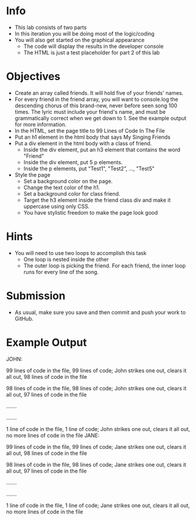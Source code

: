 # Info
* This lab consists of two parts
* In this iteration you will be doing most of the logic/coding
* You will also get started on the graphical appearance
    - The code will display the results in the developer console
    - The HTML is just a test placeholder for part 2 of this lab
# Objectives
* Create an array called friends. It will hold five of your friends' names.
* For every friend in the friend array, you will want to console.log the descending chorus of this brand-new, never before seen song 100 times. The lyric must include your friend's name, and must be grammatically correct when we get down to 1. See the example output for more information.
* In the HTML, set the page title to 99 Lines of Code In The File
* Put an h1 element in the html body that says My Singing Friends
* Put a div element in the html body with a class of friend.
    - Inside the div element, put an h3 element that contains the word "Friend"
    - Inside the div element, put 5 p elements.
    - Inside the p elements, put "Test1", "Test2", ..., "Test5"
* Style the page
    - Set a background color on the page.
    - Change the text color of the h1.
    - Set a background color for class friend.
    - Target the h3 element inside the friend class div and make it uppercase using only CSS.
    - You have stylistic freedom to make the page look good
# Hints
* You will need to use two loops to accomplish this task
    - One loop is nested inside the other
    - The outer loop is picking the friend. For each friend, the inner loop runs for every line of the song.
# Submission
* As usual, make sure you save and then commit and push your work to GitHub.
# Example Output
<!--background: black -->
JOHN:

99 lines of code in the file, 99 lines of code; John strikes one out, clears it all out, 98 lines of code in the file

98 lines of code in the file, 98 lines of code; John strikes one out, clears it all out, 97 lines of code in the file

.......

.......

1 line of code in the file, 1 line of code; John strikes one out, clears it all out, no more lines of code in the file
JANE:

99 lines of code in the file, 99 lines of code; Jane strikes one out, clears it all out, 98 lines of code in the file

98 lines of code in the file, 98 lines of code; Jane strikes one out, clears it all out, 97 lines of code in the file

.......

.......

1 line of code in the file, 1 line of code; Jane strikes one out, clears it all out, no more lines of code in the file
